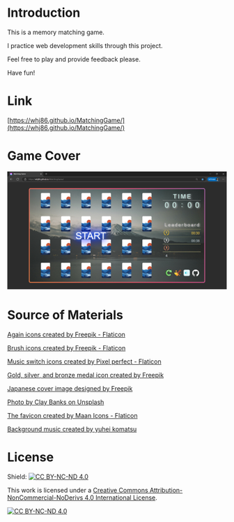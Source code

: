 # Introduction

This is a memory matching game.

I practice web development skills through this project.

Feel free to play and provide feedback please.

Have fun!

# Link

[https://whj86.github.io/MatchingGame/](https://whj86.github.io/MatchingGame/)

# Game Cover

![image](./img/game_cover.png)

# Source of Materials

[Again icons created by Freepik - Flaticon](https://www.flaticon.com/free-icons/again)

[Brush icons created by Freepik - Flaticon](https://www.flaticon.com/free-icons/brush)

[Music switch icons created by Pixel perfect - Flaticon](https://www.flaticon.com/free-icons/mute)

[Gold, silver, and bronze medal icon created by Freepik](https://www.freepik.com/free-vector/star-coin-gold-silver-bronze_137645182.htm#fromView=search&page=1&position=40&uuid=6563ddd4-431c-4ff0-90ea-4fb2d396135d)

[Japanese cover image designed by Freepik](https://www.freepik.com/free-vector/minimal-colorful-japanese-covers-pack_6966556.htm#from_view=detail_alsolike)

[Photo by Clay Banks on Unsplash](https://unsplash.com/photos/photo-of-mountain-u27Rrbs9Dwc)

[The favicon created by Maan Icons - Flaticon](https://www.flaticon.com/free-icon/cards_17947105?term=card+game&page=1&position=75&origin=search&related_id=17947105)

[Background music created by yuhei komatsu](https://dova-s.jp/bgm/play20477.html)


# License

Shield: [![CC BY-NC-ND 4.0][cc-by-nc-nd-shield]][cc-by-nc-nd]

This work is licensed under a
[Creative Commons Attribution-NonCommercial-NoDerivs 4.0 International License][cc-by-nc-nd].

[![CC BY-NC-ND 4.0][cc-by-nc-nd-image]][cc-by-nc-nd]

[cc-by-nc-nd]: http://creativecommons.org/licenses/by-nc-nd/4.0/
[cc-by-nc-nd-image]: https://licensebuttons.net/l/by-nc-nd/4.0/88x31.png
[cc-by-nc-nd-shield]: https://img.shields.io/badge/License-CC%20BY--NC--ND%204.0-lightgrey.svg